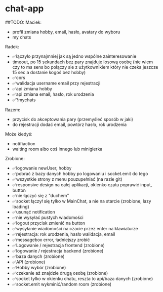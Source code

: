 # chat-app

##TODO:
Maciek:

- profil zmiana hobby, email, hasło, avatary do wyboru
- my chats


Radek:
- ✅łączyło przynajmniej jak są jedno wspólne zainteresowanie
- timeout, po 15 sekundach bez pary znajduje losową osobę (nie wiem czy to ma sens bo połączy sie z użytkownikiem który nie czeka jeszcze 15 sec a dostanie kogoś bez hobby)
- ✅cors 
- ✅walidacja username email przy rejestracji
- ✅api zmiana hobby
- ✅api zmiana email, hasło, rok urodzenia
- ✅?mychats


Razem:
- przycisk do akceptowania pary (przemyśleć sposób w jaki)
- do rejestracji dodać email, powtórz hasło, rok urodzenia


Może kiedyś:
- notifiaction
- waiting room albo coś innego lub minigierka

Zrobione:
- ✅logowanie newUser, hobby 
- ✅pobrać z bazy danych hobby po logowaniu i socket.emit do tego
- ✅wszystkie strony z menu pouzupełniać (na razie git)
- ✅responsive design na całej aplikacji, okienko czatu poprawić input, button
- ✅nie łączyć się z "duchem"
- ✅socket łączył się tylko w MainChat, a nie na starcie (zrobione, lazy loading)
- ✅usunąć notification
- ✅nie wysyłać pustych wiadomości
- ✅logout przycisk zmienić na button
- ✅wysyłanie wiadomości na czacie przez enter na klawiaturze
- ✅rejestracja: rok urodzenia, hasło walidacja, email
- ✅messagebox error, ładniejszy zrobić
- ✅Logowanie / rejestracja frontend (zrobione)
- ✅logowanie / rejestracja backend (zrobione)
- ✅baza danych (zrobione)
- ✅API (zrobione)
- ✅Hobby wybór (zrobione)
- ✅czekanie aż znajdzie drugą osobę (zrobione)
- ✅socket tylko w okienku chatu, reszta to api/baza danych (zrobione)
- ✅socket.emit wykminić/random room (zrobione)


